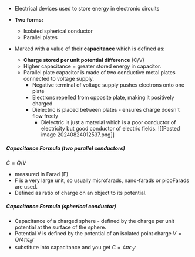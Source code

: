 - Electrical devices used to store energy in electronic circuits
- **Two forms:**
	- Isolated spherical conductor
	- Parallel plates

- Marked with a value of their **capacitance** which is defined as:
	- **Charge stored per unit potential difference** (C/V) 
	- Higher capacitance = greater stored energy in capacitor.
	- Parallel plate capacitor is made of two conductive metal plates connected to voltage supply.
		- Negative terminal of voltage supply pushes electrons onto one plate
		- Electrons repelled from opposite plate, making it positively charged 
		- Dielectric is placed between plates - ensures charge doesn't flow freely
			- Dielectric is just a material which is a poor conductor of electricity but good conductor of electric fields.
	![[Pasted image 20240824012537.png]]

##### Capacitance Formula (two parallel conductors)
$C = Q/V$
- measured in Farad (F)
- F is a very large unit, so usually microfarads, nano-farads or picoFarads are used.
- Defined as ratio of charge on an object to its potential.

##### Capacitance Formula (spherical conductor)
- Capacitance of a charged sphere - defined by the charge per unit potential at the surface of the sphere.
- Potential V is defined by the potential of an isolated point charge $V=Q/4\pi\epsilon_0 r$ 
- substitute into capacitance and you get $C=4\pi \epsilon_0 r$ 
